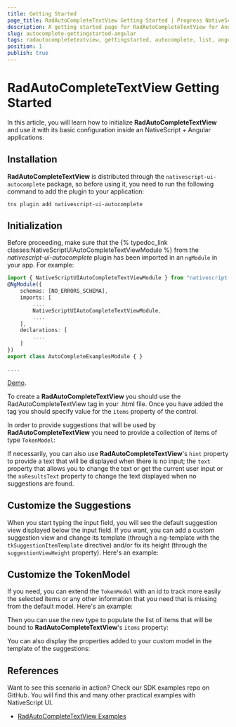 ```yaml
---
title: Getting Started
page_title: RadAutoCompleteTextView Getting Started | Progress NativeScript UI Documentation
description: A getting started page for RadAutoCompleteTextView for Android. This article explains what are the steps to create a RadAutoCompleteTextView instance from scratch.
slug: autocomplete-gettingstarted-angular
tags: radautocompletetextview, gettingstarted, autocomplete, list, angular, nativescript, professional, ui
position: 1
publish: true
---
```


# RadAutoCompleteTextView Getting Started

In this article, you will learn how to initialize **RadAutoCompleteTextView** and use it with its basic configuration inside an NativeScript + Angular applications. 

## Installation
**RadAutoCompleteTextView** is distributed through the `nativescript-ui-autocomplete` package, so before using it, you need to run the following command to add the plugin to your application:

```
tns plugin add nativescript-ui-autocomplete
```

## Initialization
Before proceeding, make sure that the {% typedoc_link classes:NativeScriptUIAutoCompleteTextViewModule %} from the *nativescript-ui-autocomplete* plugin has been imported in an `ngModule` in your app. For example:

```TypeScript
import { NativeScriptUIAutoCompleteTextViewModule } from "nativescript-ui-autocomplete/angular";
@NgModule({
    schemas: [NO_ERRORS_SCHEMA],
    imports: [
        ....
        NativeScriptUIAutoCompleteTextViewModule,
        ....
    ],
    declarations: [
        ....
    ]
})
export class AutoCompleteExamplesModule { }

....
```

[Demo](https://github.com/NativeScript/nativescript-ui-samples-angular/blob/master/autocomplete/app/examples/autocomplete-examples.module.ts).

To create a **RadAutoCompleteTextView** you should use the RadAutoCompleteTextView tag in your .html file.
Once you have added the tag you should specify value for the `items` property of the control.

<snippet id='angular-autocomplete-getting-started-html'/>

In order to provide suggestions that will be used by **RadAutoCompleteTextView** you need to provide a collection of items of type `TokenModel`:

<snippet id='angular-autocomplete-getting-started'/>

If necessarily, you can also use **RadAutoCompleteTextView**'s `hint` property to provide a text that will be displayed when there is no input; the `text` property that allows you to change the text or get the current user input or the `noResultsText` property to change the text displayed when no suggestions are found.

## Customize the Suggestions
When you start typing the input field, you will see the default suggestion view displayed below the input field. If you want, you can add a custom suggestion view and change its template (through a ng-template with the `tkSuggestionItemTemplate` directive) and/or fix its height (through the `suggestionViewHeight` property). Here's an example:

<snippet id='angular-autocomplete-plain-mode-html'/>

## Customize the TokenModel
If you need, you can extend the `TokenModel` with an id to track more easily the selected items or any other information that you need that is missing from the default model. Here's an example:

<snippet id='angular-autocomplete-custom-token-model-ts'/>

Then you can use the new type to populate the list of items that will be bound to  **RadAutoCompleteTextView**'s `items` property:

<snippet id='angular-autocomplete-custom-tokens-items-ts'/>

You can also display the properties added to your custom model in the template of the suggestions:

<snippet id='angular-autocomplete-custom-tokens-template-html'/>

## References
Want to see this scenario in action?
Check our SDK examples repo on GitHub. You will find this and many other practical examples with NativeScript UI.

* [RadAutoCompleteTextView Examples](https://github.com/NativeScript/nativescript-ui-samples/tree/master/autocomplete/app/examples/getting-started)

